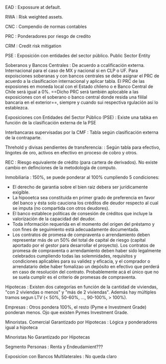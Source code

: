 EAD
: Expossure at default.

RWA
: Risk weighted assets.

CNC
: Compendio de normas contables

PRC
: Ponderadores por riesgo de credito

CRM
: Credit risk mitigation

PSE
: Exposición con entidades del sector público. 
Public Sector Entity



Soberanos y Bancos Centrales
: De acuerdo a ccalificación externa. Internacional para el caso de MX y nacional si en CLP o UF. 
Para expoisciones soberanas y con bancos centrales se debe asignar el PRC de acuerdo a la clasificacion internacional y aplicar tabla. 
El PRC de las exposiones en moneda local con el Estado chileno o e Banco Central de Chile será igual a 0%. ==Dicho PRC será también aplocable a las exposiciones con el soberano o banco central donde resida una fililal bancaria en el exterior==, siempre y cuando sui respectiva rgulación así lo establezca.

Exposiciones con Entidades del Sector Público (PSE)
: Existe una tabka en función de la clasificación externa de la PSE

Interbancaras supervisadas por la CMF
: Tabla según clasificación externa de la contraparte.

Threhold y divisas pendientes de transferencia:
: Según tabla para efectivo, lingotes de oro, activos en efectivo en proceso de cobro y otros.

REC
: Riesgo equivalente de crédito (para cartera de derivados).
No existe cambio en definciones de la metodología de computo.

Inmobiliaria
: 150%, se puede ponderar al 100% cumpliendo 5 condiciones:
- El derecho de garantia sobre el bien raiz debera ser jurídicamente exigible.
- La hipooetca sea constituida en primer grado de preferencia en favor del banco y ésta solo cauciona los créditos dle deudor respecto al cual se imputa (no compartida con otros deudores).
- El banco establece políticas de consesión de créditos que incluye la valorización de la capacidad del deudor.
- Toda información requerida en el momento del origen del préstamo y con fines de seguimiento está adecuadamente documentada.
- Los contratos de promesa de compraventa o arrendamiento deben representar más de un 50% del total de capital de riesgo (capital aportado por el gestor para desarrollar el proyecto). Los contratos de promesa de compraventa o arrendamiento deben haber sido legalmente celebrados cumpliendo todas las solemnidades, requisitos y condiciones aplicables para su validez y eficacia, y el comprador o arrendatario debe haber fomalizao un depósito en efectivo que perderá en caso de resolución del contrato.
Probablemente acá el único que no se suela cumplir es el criterio de promesas de compraventa.

Hipotecas
: Existen dos categorías en función de la cantidad de viviendas, "con 2 viviendas o menos" y "más de 2 viviendas". Además hay múltiples tramos segun LTV (< 50%, 50-60%, ...,  90-100%, > 100%).

Empresas
: Otros pondera 100%, el resto (Pyme e Investment Grade) ponderan menos. Ojo que existen Pymes Investment Grade.

Minoristas. Comercial Garantizado por Hipotecas
: Lógica y ponderadores igual a hipoteca

Minoristas No Garantizado por Hipotecas

Segmento Personas
: Renta y Endeudamient???

Exposicion con Bancos Multilaterales
: No queda claro


